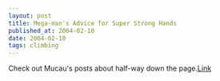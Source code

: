 ```yaml
---
layout: post
title: Mega-man's Advice for Super Strong Hands
published_at: 2004-02-10
date: 2004-02-10
tags: climbing
---
```


Check out Mucau's posts about half-way down the page.[Link](http://www.rockclimbing.com/forums/viewtopic.php?topic=51511&forum=23)  